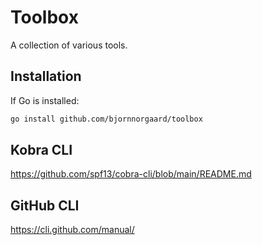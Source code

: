# Toolbox
A collection of various tools.

## Installation
If Go is installed:

```sh
go install github.com/bjornnorgaard/toolbox
```

## Kobra CLI

https://github.com/spf13/cobra-cli/blob/main/README.md

## GitHub CLI 

https://cli.github.com/manual/
